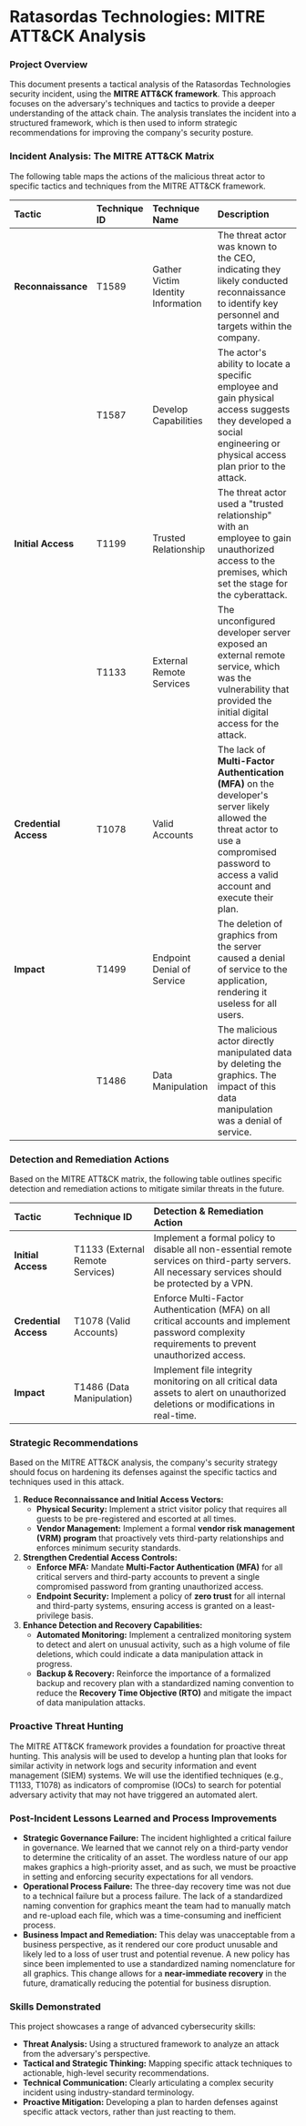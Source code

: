 # **Ratasordas Technologies: MITRE ATT\&CK Analysis**

### **Project Overview**

This document presents a tactical analysis of the Ratasordas Technologies security incident, using the **MITRE ATT\&CK framework**. This approach focuses on the adversary's techniques and tactics to provide a deeper understanding of the attack chain. The analysis translates the incident into a structured framework, which is then used to inform strategic recommendations for improving the company's security posture.

### **Incident Analysis: The MITRE ATT\&CK Matrix**

The following table maps the actions of the malicious threat actor to specific tactics and techniques from the MITRE ATT\&CK framework.

| Tactic | Technique ID | Technique Name | Description |
| :---- | :---- | :---- | :---- |
| **Reconnaissance** | T1589 | Gather Victim Identity Information | The threat actor was known to the CEO, indicating they likely conducted reconnaissance to identify key personnel and targets within the company. |
|  | T1587 | Develop Capabilities | The actor's ability to locate a specific employee and gain physical access suggests they developed a social engineering or physical access plan prior to the attack. |
| **Initial Access** | T1199 | Trusted Relationship | The threat actor used a "trusted relationship" with an employee to gain unauthorized access to the premises, which set the stage for the cyberattack. |
|  | T1133 | External Remote Services | The unconfigured developer server exposed an external remote service, which was the vulnerability that provided the initial digital access for the attack. |
| **Credential Access** | T1078 | Valid Accounts | The lack of **Multi-Factor Authentication (MFA)** on the developer's server likely allowed the threat actor to use a compromised password to access a valid account and execute their plan. |
| **Impact** | T1499 | Endpoint Denial of Service | The deletion of graphics from the server caused a denial of service to the application, rendering it useless for all users. |
|  | T1486 | Data Manipulation | The malicious actor directly manipulated data by deleting the graphics. The impact of this data manipulation was a denial of service. |

### **Detection and Remediation Actions**

Based on the MITRE ATT\&CK matrix, the following table outlines specific detection and remediation actions to mitigate similar threats in the future.

| Tactic | Technique ID | Detection & Remediation Action |
| :---- | :---- | :---- |
| **Initial Access** | T1133 (External Remote Services) | Implement a formal policy to disable all non-essential remote services on third-party servers. All necessary services should be protected by a VPN. |
| **Credential Access** | T1078 (Valid Accounts) | Enforce Multi-Factor Authentication (MFA) on all critical accounts and implement password complexity requirements to prevent unauthorized access. |
| **Impact** | T1486 (Data Manipulation) | Implement file integrity monitoring on all critical data assets to alert on unauthorized deletions or modifications in real-time. |

### **Strategic Recommendations**

Based on the MITRE ATT\&CK analysis, the company's security strategy should focus on hardening its defenses against the specific tactics and techniques used in this attack.

1. **Reduce Reconnaissance and Initial Access Vectors:**  
   * **Physical Security:** Implement a strict visitor policy that requires all guests to be pre-registered and escorted at all times.  
   * **Vendor Management:** Implement a formal **vendor risk management (VRM) program** that proactively vets third-party relationships and enforces minimum security standards.  
2. **Strengthen Credential Access Controls:**  
   * **Enforce MFA:** Mandate **Multi-Factor Authentication (MFA)** for all critical servers and third-party accounts to prevent a single compromised password from granting unauthorized access.  
   * **Endpoint Security:** Implement a policy of **zero trust** for all internal and third-party systems, ensuring access is granted on a least-privilege basis.  
3. **Enhance Detection and Recovery Capabilities:**  
   * **Automated Monitoring:** Implement a centralized monitoring system to detect and alert on unusual activity, such as a high volume of file deletions, which could indicate a data manipulation attack in progress.  
   * **Backup & Recovery:** Reinforce the importance of a formalized backup and recovery plan with a standardized naming convention to reduce the **Recovery Time Objective (RTO)** and mitigate the impact of data manipulation attacks.

### **Proactive Threat Hunting**

The MITRE ATT\&CK framework provides a foundation for proactive threat hunting. This analysis will be used to develop a hunting plan that looks for similar activity in network logs and security information and event management (SIEM) systems. We will use the identified techniques (e.g., T1133, T1078) as indicators of compromise (IOCs) to search for potential adversary activity that may not have triggered an automated alert.

### **Post-Incident Lessons Learned and Process Improvements**

* **Strategic Governance Failure:** The incident highlighted a critical failure in governance. We learned that we cannot rely on a third-party vendor to determine the criticality of an asset. The wordless nature of our app makes graphics a high-priority asset, and as such, we must be proactive in setting and enforcing security expectations for all vendors.  
* **Operational Process Failure:** The three-day recovery time was not due to a technical failure but a process failure. The lack of a standardized naming convention for graphics meant the team had to manually match and re-upload each file, which was a time-consuming and inefficient process.  
* **Business Impact and Remediation:** This delay was unacceptable from a business perspective, as it rendered our core product unusable and likely led to a loss of user trust and potential revenue. A new policy has since been implemented to use a standardized naming nomenclature for all graphics. This change allows for a **near-immediate recovery** in the future, dramatically reducing the potential for business disruption.

### **Skills Demonstrated**

This project showcases a range of advanced cybersecurity skills:

* **Threat Analysis:** Using a structured framework to analyze an attack from the adversary's perspective.  
* **Tactical and Strategic Thinking:** Mapping specific attack techniques to actionable, high-level security recommendations.  
* **Technical Communication:** Clearly articulating a complex security incident using industry-standard terminology.  
* **Proactive Mitigation:** Developing a plan to harden defenses against specific attack vectors, rather than just reacting to them.
